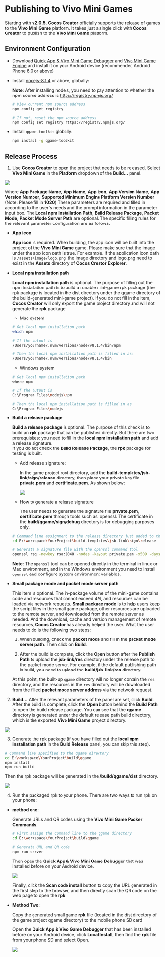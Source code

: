 # Publishing to Vivo Mini Games

Starting with __v2.0.5__, __Cocos Creator__ officially supports the release of games to the __Vivo Mini Game__ platform. It takes just a single click with __Cocos Creator__ to publish to the __Vivo Mini Game__ platform.

## Environment Configuration

- Download [Quick App & Vivo Mini Game Debugger](https://dev.vivo.com.cn/documentCenter/doc/163) and [Vivo Mini Game Engine](https://dev.vivo.com.cn/documentCenter/doc/163) and install it on your Android device (recommended Android Phone 6.0 or above)

- Install [nodejs-8.1.4](https://nodejs.org/zh-cn/download/) or above, globally:

    **Note**: After installing nodejs, you need to pay attention to whether the npm source address is https://registry.npmjs.org/

    ```bash
    # View current npm source address
    npm config get registry

    # If not, reset the npm source address
    npm config set registry https://registry.npmjs.org/
    ```

- Install `qgame-toolkit` globally:

    ```bash
    npm install -g qgame-toolkit
    ```

## Release Process

1. Use __Cocos Creator__ to open the project that needs to be released. Select **Vivo Mini Game** in the **Platform** dropdown of the **Build...** panel.

![](./publish-vivo-instant-games/build.png)

Where **App Package Name**, **App Name**, **App Icon**, **App Version Name**, **App Version Number**, **Supported Minimum Engine Platform Version Number** (Note: Please fill in **1020**) These parameters are required and filled in according to the user's needs and the prompt information in the parameter input box. The **Local npm Installation Path**, **Build Release Package**, **Packet Mode**, **Packet Mode Server Path** are optional. The specific filling rules for the relevant parameter configuration are as follows:

- **App icon**

  **App icon** is required. When building, the app icon will be built into the project of the __Vivo Mini Game__ game. Please make sure that the image under the app icon path is true. For example, if the application icon path is `/assets/image/logo.png`, the image directory and logo.png need to exist in the **Assets** directory of __Cocos Creator__ **Explorer**.

- **Local npm installation path**

  **Local npm installation path** is optional. The purpose of filling out the npm installation path is to build a runable mini-game rpk package (the rpk package is located in the dist directory under the qgame directory of the build-generated mini-game project). If you do not fill in the item, __Cocos Creator__ will only export the game project directory and will not generate the **rpk** package.

    - Mac system

    ```bash
    # Get local npm installation path
    which npm

    # If the output is
    /Users/yourname/.nvm/versions/node/v8.1.4/bin/npm

    # Then the local npm installation path is filled in as:
    /Users/yourname/.nvm/versions/node/v8.1.4/bin
    ```

    - Windows system

    ```bash
    # Get local npm installation path
    where npm

    # If the output is
    C:\Program Files\nodejs\npm

    # Then the local npm installation path is filled in as
    C:\Program Files\nodejs
    ```

- **Build a release package**

  **Build a release package** is optional. The purpose of this check is to build an **rpk** package that can be published directly. But there are two prerequisites: you need to fill in the **local npm installation path** and add a release signature. <br>
  If you do not check the **Build Release Package**, the **rpk** package for testing is built.

    - Add release signature:

      In the game project root directory, add the **build-templates/jsb-link/sign/release** directory, then place your private key file **private.pem** and **certificate.pem**. As shown below:

      ![](./publish-vivo-instant-games/sign_release_path.png)

    - How to generate a release signature

      The user needs to generate the signature file **private.pem**, **certificate.pem** through tools such as `openssl. The certificate in the **build/qgame/sign/debug** directory is for debugging purposes only.

    ```bash
    # Command line assignment to the release directory just added to the root directory of the game
    cd E:\workspace\YourProject\build-templates\jsb-link\sign\release

    # Generate a signature file with the openssl command tool
    openssl req -newkey rsa:2048 -nodes -keyout private.pem -x509 -days 3650 -out certificate.pem
    ```

  **Note**: The `openssl` tool can be opened directly in the terminal in linux or Mac environment, and in the Windows environment you need to install `openssl` and configure system environment variables.

- **Small package mode and packet mode server path**

  This item is optional. The in-package volume of the mini-game contains code and resources that cannot exceed 4M, and resources can be loaded via network requests. **Small package mode** is to help users keep the script files in the small game package, other resources are uploaded to the remote server, and downloaded from the remote server as needed. And the download, cache and version management of remote resources, __Cocos Creator__ has already helped the user. What the user needs to do is the following two steps:

  1. When building, check the **packet mode** and fill in the **packet mode server path**. Then click on **Build**.

  2. After the build is complete, click the **Open** button after the **Publish Path** to upload the **jsb-link/res** directory under the release path to the packet mode server. For example, if the default publishing path is build, you need to upload the **build/jsb-link/res** directory.

  At this point, the built-up `qgame` directory will no longer contain the `res` directory, and the resources in the `res` directory will be downloaded from the filled **packet mode server address** via the network request.

2.  **Build...** After the relevant parameters of the panel are set, click **Build**. After the build is complete, click the **Open** button behind the **Build Path** to open the build release package. You can see that the **qgame** directory is generated under the default release path build directory, which is the exported __Vivo Mini Game__ project directory.

![](./publish-vivo-instant-games/package.png)

3. Generate the rpk package (if you have filled out the **local npm installation path** in the **Build Release** panel, you can skip this step).

```bash
# Command line specified to the qgame directory
cd E:\workspace\YourProject\build\qgame
npm install
npm run build
```

Then the rpk package will be generated in the **/build/qgame/dist** directory.

![](./publish-vivo-instant-games/rpk.png)

4. Run the packaged rpk to your phone. There are two ways to run rpk on your phone:

- **method one**:

    Generate URLs and QR codes using the __Vivo Mini Game Packer Commands__.

    ```bash
    # First assign the command line to the qgame directory
    cd E:\workspace\YourProject\build\qgame

    # Generate URL and QR code
    npm run server
    ```

    Then open the **Quick App & Vivo Mini Game Debugger** that was installed before on your Android device.

    ![](./publish-vivo-instant-games/vivo-instant_scan_install.jpg)

    Finally, click the **Scan code install** button to copy the URL generated in the first step to the browser, and then directly scan the QR code on the web page to open the **rpk**.

- **Method Two**:

    Copy the generated small game **rpk** file (located in the dist directory of the game project qgame directory) to the mobile phone SD card

    Open the **Quick App & Vivo Game Debugger** that has been installed before on your Android device, click **Local Install**, then find the **rpk** file from your phone SD and select Open.

    ![](./publish-vivo-instant-games/vivo-instant_native_install.jpg)
